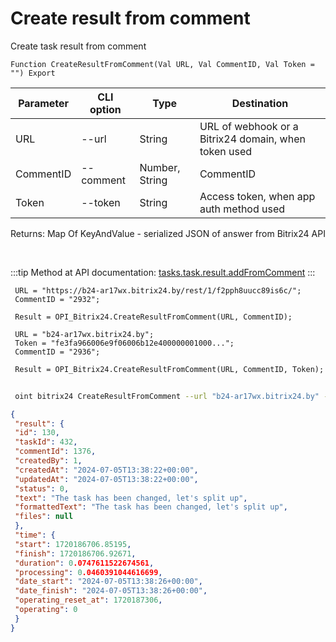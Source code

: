 ﻿---
sidebar_position: 7
---

# Create result from comment
 Create task result from comment



`Function CreateResultFromComment(Val URL, Val CommentID, Val Token = "") Export`

 | Parameter | CLI option | Type | Destination |
 |-|-|-|-|
 | URL | --url | String | URL of webhook or a Bitrix24 domain, when token used |
 | CommentID | --comment | Number, String | CommentID |
 | Token | --token | String | Access token, when app auth method used |

 
 Returns: Map Of KeyAndValue - serialized JSON of answer from Bitrix24 API

<br/>

:::tip
Method at API documentation: [tasks.task.result.addFromComment](https://dev.1c-bitrix.ru/rest_help/tasks/task/tasks/tasks_task_result_addFromComment.php)
:::
<br/>


```bsl title="Code example"
 URL = "https://b24-ar17wx.bitrix24.by/rest/1/f2pph8uucc89is6c/";
 CommentID = "2932";
 
 Result = OPI_Bitrix24.CreateResultFromComment(URL, CommentID);
 
 URL = "b24-ar17wx.bitrix24.by";
 Token = "fe3fa966006e9f06006b12e400000001000...";
 CommentID = "2936";
 
 Result = OPI_Bitrix24.CreateResultFromComment(URL, CommentID, Token);
```
	


```sh title="CLI command example"
 
 oint bitrix24 CreateResultFromComment --url "b24-ar17wx.bitrix24.by" --comment "1720" --token "56898d66006e9f06006b12e400000001000..."

```

```json title="Result"
{
 "result": {
 "id": 130,
 "taskId": 432,
 "commentId": 1376,
 "createdBy": 1,
 "createdAt": "2024-07-05T13:38:22+00:00",
 "updatedAt": "2024-07-05T13:38:22+00:00",
 "status": 0,
 "text": "The task has been changed, let's split up",
 "formattedText": "The task has been changed, let's split up",
 "files": null
 },
 "time": {
 "start": 1720186706.85195,
 "finish": 1720186706.92671,
 "duration": 0.0747611522674561,
 "processing": 0.0460391044616699,
 "date_start": "2024-07-05T13:38:26+00:00",
 "date_finish": "2024-07-05T13:38:26+00:00",
 "operating_reset_at": 1720187306,
 "operating": 0
 }
}
```
